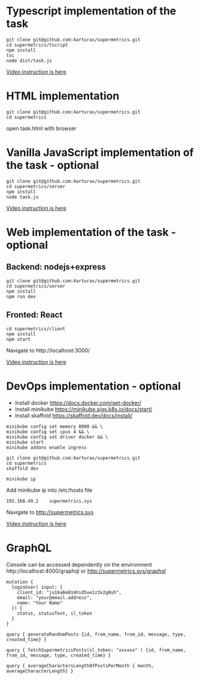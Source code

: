 # Typescript implementation of the task
````
git clone git@github.com:4arturas/supermetrics.git
cd supermetrics/tscript
npm install
tsc
node dist/task.js
````
[Video instruction is here](https://drive.google.com/file/d/1Ys37UGrInZy7rZ_UO6bB3MHG6ehFj4kv/view?usp=sharing)

# HTML implementation
````
git clone git@github.com:4arturas/supermetrics.git
cd supermetrics
````
open task.html with browser

# Vanilla JavaScript implementation of the task - optional
````
git clone git@github.com:4arturas/supermetrics.git
cd supermetrics/server
npm install
node task.js
````
[Video instruction is here](https://drive.google.com/file/d/1rGF7CAb56ExUDCz2X5J5N338GTAiCxdv/view?usp=sharing)

# Web implementation of the task - optional
## Backend: nodejs+express
````
git clone git@github.com:4arturas/supermetrics.git
cd supermetrics/server
npm install
npm run dev
````
## Fronted: React
````
cd supermetrics/client
npm install
npm start
````
Navigate to http://localhost:3000/

[Video instruction is here](https://drive.google.com/file/d/1tVB4_kev4XiJBiBnIeSZLESOiKZJBia7/view?usp=sharing)

# DevOps implementation - optional
- Install docker https://docs.docker.com/get-docker/
- Install minikube https://minikube.sigs.k8s.io/docs/start/
- Install skaffold https://skaffold.dev/docs/install/
````
minikube config set memory 8000 && \
minikube config set cpus 4 && \
minikube config set driver docker && \
minikube start
minikube addons enable ingress
````
````
git clone git@github.com:4arturas/supermetrics.git
cd supermetrics
skaffold dev
````
````
minikube ip
````
Add minikube ip into /etc/hosts file
````
192.168.49.2    supermetrics.sys
````
Navigate to http://supermetrics.sys

[Video instruction is here](https://drive.google.com/file/d/1sXEoc1EQWFYxH8YLHPN3DjSGBKCutaiS/view?usp=sharing)

# GraphQL
Console can be accessed dependently on the environment http://localhost:4000/graphql or http://supermetrics.sys/graphql
````
mutation {
  loginUser( input: {
    client_id: "ju16a6m81mhid5ue1z3v2g0uh",
    email: "your@email.address",
    name: "Your Name"
  }) {
    status, statusText, sl_token
  }
}
````
````
query { generateRandomPosts {id, from_name, from_id, message, type, created_time} }
````
````
query { fetchSupermetricsPosts(sl_token: "xxxxxx" ) {id, from_name, from_id, message, type, created_time} }
````
````
query { averageCharactersLengthOfPostsPerMonth { month,  averageCharacterLength} }
````

